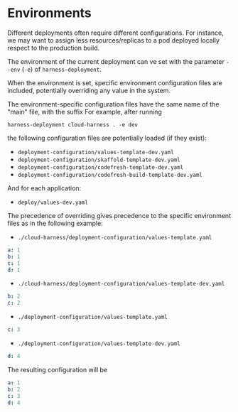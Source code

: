 # Environments

Different deployments often require different configurations.
For instance, we may want to assign less resources/replicas to a pod deployed locally
respect to the production build.

The environment of the current deployment can ve set with the parameter `--env` (`-e`)
of `harness-deployment`.

When the environment is set, specific environment configuration files are included, potentially overriding any value in the system.

The environment-specific configuration files have the same name of the "main" file,
with the suffix 
For example, after running
```
harness-deployment cloud-harness . -e dev
```

the following configuration files are potentially loaded (if they exist):

- `deployment-configuration/values-template-dev.yaml`
- `deployment-configuration/skaffold-template-dev.yaml`
- `deployment-configuration/codefresh-template-dev.yaml`
- `deployment-configuration/codefresh-build-template-dev.yaml`

And for each application:

- `deploy/values-dev.yaml`

The precedence of overriding gives precedence to the specific environment files as in the following example:

- `./cloud-harness/deployment-configuration/values-template.yaml`
```yaml
a: 1
b: 1
c: 1
d: 1
```
- `./cloud-harness/deployment-configuration/values-template-dev.yaml`
```yaml
b: 2
c: 2
```
- `./deployment-configuration/values-template.yaml`
```yaml
c: 3
```
- `./deployment-configuration/values-template-dev.yaml`
```yaml
d: 4
```

The resulting configuration will be

```yaml
a: 1
b: 2
c: 3
d: 4
```
